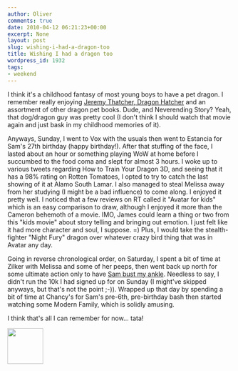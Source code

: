 ```yaml
---
author: Oliver
comments: true
date: 2010-04-12 06:21:23+00:00
excerpt: None
layout: post
slug: wishing-i-had-a-dragon-too
title: Wishing I had a dragon too
wordpress_id: 1932
tags:
- weekend
---
```


I think it's a childhood fantasy of most young boys to have a pet dragon.  I remember really enjoying <a href="http://www.amazon.com/Jeremy-Thatcher-Dragon-Hatcher-Coville/dp/0671747827">Jeremy Thatcher, Dragon Hatcher</a> and an assortment of other dragon pet books.  Dude, and Neverending Story?  Yeah, that dog/dragon guy was pretty cool (I don't think I should watch that movie again and just bask in my childhood memories of it).

Anyways, Sunday, I went to Vox with the usuals then went to Estancia for Sam's 27th birthday (happy birthday!).  After that stuffing of the face, I lasted about an hour or something playing WoW at home before I succumbed to the food coma and slept for almost 3 hours.  I woke up to various tweets regarding How to Train Your Dragon 3D, and seeing that it has a 98% rating on Rotten Tomatoes, I opted to try to catch the last showing of it at Alamo South Lamar.  I also managed to steal Melissa away from her studying (I might be a bad influence) to come along.  I enjoyed it pretty well.  I noticed that a few reviews on RT called it "Avatar for kids" which is an easy comparison to draw, although I enjoyed it more than the Cameron behemoth of a movie.  IMO, James could learn a thing or two from this "kids movie" about story telling and bringing out emotion.  I just felt like it had more character and soul, I suppose. =)  Plus, I would take the stealth-fighter "Night Fury" dragon over whatever crazy bird thing that was in Avatar any day.

Going in reverse chronological order, on Saturday, I spent a bit of time at Zilker with Melissa and some of her peeps, then went back up north for some ultimate action only to have <a href="https://www.owiber.com/2010/04/10/cheap-shot/">Sam bust my ankle</a>.  Needless to say, I didn't run the 10k I had signed up for on Sunday (I might've skipped anyways, but that's not the point ;-)).  Wrapped up that day by spending a bit of time at Chancy's for Sam's pre-6th, pre-birthday bash then started watching some Modern Family, which is solidly amusing.

I think that's all I can remember for now... tata!

<a href="https://www.owiber.com/?attachment_id=1934" rel="attachment wp-att-1934"><img src="https://www.owiber.com/wp-content/uploads/2010/04/Photo-on-2010-04-12-at-01.20-2-80x80.jpg" alt="" title="Photo on 2010-04-12 at 01.20 #2" width="80" height="80" class="alignnone size-thumbnail wp-image-1934" /></a>
